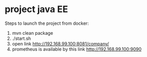 # project java EE

Steps to launch the project from docker:
1. mvn clean package
2. ./start.sh
3. open link http://192.168.99.100:8081/company/
4. prometheus is available by this link http://192.168.99.100:9090
